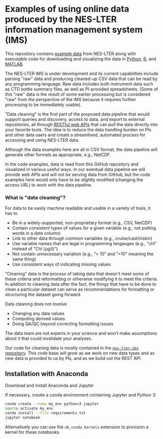 # Examples of using online data produced by the NES-LTER information management system (IMS)

This repository contains [example data](data) from NES-LTER along with executable code for downloading and visualizing the data in [Python](notebooks), [R](R), and [MATLAB](MATLAB).

The NES-LTER IMS is under development and its current capabilities include parsing "raw" data and producing cleaned-up CSV data that can be read by any programming language. Raw data includes both instrument data such as CTD bottle summary files, as well as PI-provided spreadsheets. (Some of this "raw" data is the result of some earlier processing but is considered "raw" from the perspective of the IMS because it requires further processing to be immediately usable).

"Data cleaning" is the first part of the proposed data pipeline that would support queries and discovery, access to data, and export to external repositories, all through [RESTful web APIs](https://en.wikipedia.org/wiki/Representational_state_transfer) that can pull the data directly into your favorite tools. The idea is to reduce the data handling burden on PIs and other data users and create a streamlined, automated process for accessing and using NES-LTER data.

Although the data examples here are all in CSV format, the data pipeline will generate other formats as appropriate, e.g., NetCDF.

In the code examples, data is read from this GitHub repository and visualized in various useful ways. In our eventual data pipeline we will provide web APIs and will not be serving data from GitHub, but the code examples here would only have to be slightly modified (changing the access URL) to work with the data pipeline.

### What is "data cleaning"?

For data to be easily machine readable and usable in a variety of tools, it has to
* Be in a widely-supported, non-proprietary format (e.g., CSV, NetCDF)
* Contain consistent types of values for a given variable (e.g., not putting words in a date column)
* Link to other data through common variables (e.g., cruise/cast/niskin)
* Use variable names that are legal in programming langauges (e.g., "chl" instead of "Chl (μg/l)")
* Not contain unnecessary variation (e.g., "> 10" and ">10" meaning the same thing)
* Use consistent ways of indicating missing values

"Cleaning" data is the process of taking data that doesn't meet some of these criteria and reformatting or otherwise modifying it to meet the criteria. In addition to cleaning data after the fact, the things that have to be done to clean a particular dataset can serve as recommendations for formatting or structuring the dataset going forward.

Data cleaning does not involve
* Changing any data values
* Computing derived values
* Doing QA/QC beyond correcting formatting issues

The data team are not experts in your science and won't make assumptions about it that could invalidate your analyses.

Our code for cleaning data is mostly contained in the [`nes-lter-ims` repository](https://github.com/nes-lter-ims). This code base will grow as we work on new data types and as new data is provided to us by PIs, and as we build out the REST API.

## Installation with Anaconda

Download and install Anaconda and Jupyter

If necessary, create a conda environment containing Jupyter and Python 3:

```bash
conda create --name my_env python=3 jupyter
source activate my_env
conda install --file requirements.txt
jupyter notebook
```

Alternatively you can use the `nb_conda_kernels` extension to provision a kernel for these notebooks.
